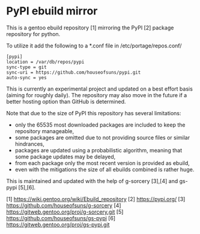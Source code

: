 # PyPI ebuild mirror

This is a gentoo ebuild repository [1] mirroring the PyPI [2] package
repository for python.

To utilize it add the following to a *.conf file in
/etc/portage/repos.conf/

```
[pypi]
location = /var/db/repos/pypi
sync-type = git
sync-uri = https://github.com/houseofsuns/pypi.git
auto-sync = yes
```

This is currently an experimental project and updated on a best effort
basis (aiming for roughly daily). The repository may also move in the
future if a better hosting option than GitHub is determined.

Note that due to the size of PyPI this repository has several limitations:
* only the 65535 most downloaded packages are included to keep the
  repository manageable,
* some packages are omitted due to not providing source files or similar
  hindrances,
* packages are updated using a probabilistic algorithm, meaning that
  some package updates may be delayed,
* from each package only the most recent version is provided as ebuild,
* even with the mitigations the size of all ebuilds combined is rather
  huge.

This is maintained and updated with the help of g-sorcery [3],[4] and
gs-pypi [5],[6].

[1] https://wiki.gentoo.org/wiki/Ebuild_repository
[2] https://pypi.org/
[3] https://github.com/houseofsuns/g-sorcery
[4] https://gitweb.gentoo.org/proj/g-sorcery.git
[5] https://github.com/houseofsuns/gs-pypi
[6] https://gitweb.gentoo.org/proj/gs-pypi.git
